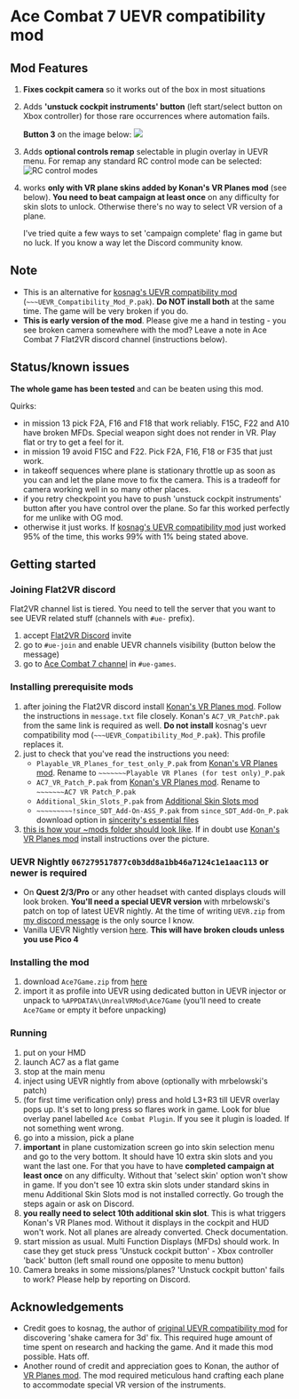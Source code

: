 # Ace Combat 7 UEVR compatibility mod

## Mod Features
1. **Fixes cockpit camera** so it works out of the box in most situations
1. Adds **'unstuck cockpit instruments' button** (left start/select button on Xbox controller) for those rare occurrences where automation fails. 

	**Button 3** on the image below: 
	![](https://compass-ssl.xboxlive.com/assets/4a/5a/4a5a376a-50b3-444c-813d-248d4f82b51c.png?n=SXC-Article-MerlinControllerBackTopCallouts-L-16x9794x445-01.png)
1. Adds **optional controls remap** selectable in plugin overlay in UEVR menu. For remap any standard RC control mode can be selected: ![RC control modes](https://i.stack.imgur.com/3O98c.png)
1. works **only with VR plane skins added by Konan's VR Planes mod** (see below). **You need to beat campaign at least once** on any difficulty for skin slots to unlock. Otherwise there's no way to select VR version of a plane. 

	I've tried quite a few ways to set 'campaign complete' flag in game but no luck. If you know a way let the Discord community know.

## Note
* This is an alternative for [kosnag's UEVR compatibility mod](https://discord.com/channels/747967102895390741/1071072263820021840/1200018686317187092) (`~~~UEVR_Compatibility_Mod_P.pak`). **Do NOT install both** at the same time. The game will be very broken if you do.
* **This is early version of the mod**. Please give me a hand in testing - you see broken camera somewhere with the mod? Leave a note in Ace Combat 7 Flat2VR discord channel (instructions below).

## Status/known issues
**The whole game has been tested** and can be beaten using this mod. 

Quirks:
* in mission 13 pick F2A, F16 and F18 that work reliably. F15C, F22 and A10 have broken MFDs. Special weapon sight does not render in VR. Play flat or try to get a feel for it.
* in mission 19 avoid F15C and F22. Pick F2A, F16, F18 or F35 that just work.
* in takeoff sequences where plane is stationary throttle up as soon as you can and let the plane move to fix the camera. This is a tradeoff for camera working well in so many other places.
* if you retry checkpoint you have to push 'unstuck cockpit instruments' button after you have control over the plane. So far this worked perfectly for me unlike with OG mod.
* otherwise it just works. If [kosnag's UEVR compatibility mod](https://discord.com/channels/747967102895390741/1071072263820021840/1200018686317187092) just worked 95% of the time, this works 99% with 1% being stated above.

## Getting started

### Joining Flat2VR discord

Flat2VR channel list is tiered. You need to tell the server that you want to see UEVR related stuff (channels with `#ue-` prefix).
1. accept [Flat2VR Discord](https://discord.gg/67RFQscp) invite
1. go to `#ue-join` and enable UEVR channels visibility (button below the message)
1. go to [Ace Combat 7 channel](https://discord.com/channels/747967102895390741/1071072263820021840) in `#ue-games`.

### Installing prerequisite mods
1. after joining the Flat2VR discord install [Konan's VR Planes mod](https://discord.com/channels/747967102895390741/1071072263820021840/1216021454563446835). Follow the instructions in `message.txt` file closely. Konan's `AC7_VR_PatchP.pak` from the same link is required as well. **Do not install** kosnag's uevr compatibility mod (`~~~UEVR_Compatibility_Mod_P.pak`). This profile replaces it.
1. just to check that you've read the instructions you need:
	* `Playable_VR_Planes_for_test_only_P.pak` from [Konan's VR Planes mod](https://discord.com/channels/747967102895390741/1071072263820021840/1216021454563446835). Rename to `~~~~~~~Playable VR Planes (for test only)_P.pak`
	* `AC7_VR_Patch_P.pak` from [Konan's VR Planes mod](https://discord.com/channels/747967102895390741/1071072263820021840/1216021454563446835). Rename to `~~~~~~~AC7 VR Patch_P.pak`
	* `Additional_Skin_Slots_P.pak` from [Additional Skin Slots mod](https://www.nexusmods.com/acecombat7skiesunknown/mods/2179)
	* `~~~~~~~~~!since_SDT_Add-On-ASS_P.pak` from `since_SDT_Add-On_P.pak` download option in [sincerity's essential files](https://www.nexusmods.com/acecombat7skiesunknown/mods/2274)
1. [this is how your ~mods folder should look like](https://cdn.discordapp.com/attachments/1071072263820021840/1216517542667878440/image.png?ex=6600ad3f&is=65ee383f&hm=e09af0ea62b131f90924a7b526ff11ffd12d2782bac72f808f599de842bbaf77&). If in doubt use [Konan's VR Planes mod](https://discord.com/channels/747967102895390741/1071072263820021840/1216021454563446835) install instructions over the picture.

### UEVR Nightly `067279517877c0b3dd8a1bb46a7124c1e1aac113` or newer is required
* On **Quest 2/3/Pro** or any other headset with canted displays clouds will look broken. **You'll need a special UEVR version** with mrbelowski's patch on top of latest UEVR nightly. At the time of writing `UEVR.zip` from [my discord message](https://discord.com/channels/747967102895390741/1071072263820021840/1216995248350433310) is the only source I know.
* Vanilla UEVR Nightly version [here](https://github.com/praydog/UEVR-nightly/releases/tag/nightly-829-067279517877c0b3dd8a1bb46a7124c1e1aac113). **This will have broken clouds unless you use Pico 4**

### Installing the mod
1. download `Ace7Game.zip` from [here](https://github.com/keton/ace-combat-uevr/releases/latest/download/Ace7Game.zip)
1. import it as profile into UEVR using dedicated button in UEVR injector or unpack to `%APPDATA%\UnrealVRMod\Ace7Game` (you'll need to create `Ace7Game` or empty it before unpacking)

### Running
1. put on your HMD
1. launch AC7 as a flat game
1. stop at the main menu
1. inject using UEVR nightly from above (optionally with mrbelowski's patch)
1. (for first time verification only) press and hold L3+R3 till UEVR overlay pops up. It's set to long press so flares work in game. Look for blue overlay panel labelled `Ace Combat Plugin`. If you see it plugin is loaded. If not something went wrong.
1. go into a mission, pick a plane
1. **important** in plane customization screen go into skin selection menu and go to the very bottom. It should have 10 extra skin slots and you want the last one. For that you have to have **completed campaign at least once** on any difficulty. Without that 'select skin' option won't show in game. If you don't see 10 extra skin slots under standard skins in menu Additional Skin Slots mod is not installed correctly. Go trough the steps again or ask on Discord.
1. **you really need to select 10th additional skin slot**. This is what triggers Konan's VR Planes mod. Without it displays in the cockpit and HUD won't work. Not all planes are already converted. Check documentation.
1. start mission as usual. Multi Function Displays (MFDs) should work. In case they get stuck press 'Unstuck cockpit button' - Xbox controller 'back' button (left small round one opposite to menu button)
1. Camera breaks in some missions/planes? 'Unstuck cockpit button' fails to work? Please help by reporting on Discord.

## Acknowledgements
* Credit goes to kosnag, the author of [original UEVR compatibility mod](https://discord.com/channels/747967102895390741/1071072263820021840/1200018686317187092) for discovering 'shake camera for 3d' fix. This required huge amount of time spent on research and hacking the game. And it made this mod possible. Hats off.
* Another round of credit and appreciation goes to Konan, the author of [VR Planes mod](https://discord.com/channels/747967102895390741/1071072263820021840/1216021454563446835). The mod required meticulous hand crafting each plane to accommodate special VR version of the instruments.
